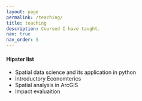 ```yaml
---
layout: page
permalink: /teaching/
title: teaching
description: Coursed I have taught.
nav: true
nav_order: 5
---
```


#### Hipster list
<ul>
    <li>Spatial data science and its application in python</li>
    <li>Introductory Economterics</li>
    <li>Spatial analysis in ArcGIS</li>
    <li>Impact evaluaition</li>
</ul>

<!-- For now, this page is assumed to be a static description of your courses. You can convert it to a collection similar to `_projects/` so that you can have a dedicated page for each course.

Organize your courses by years, topics, or universities, however you like! -->

